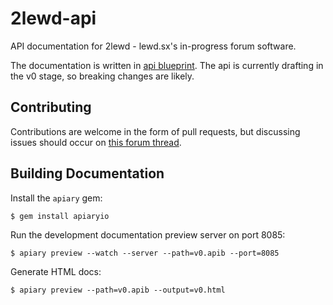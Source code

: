 # 2lewd-api
API documentation for 2lewd - lewd.sx's in-progress forum software.

The documentation is written in [api blueprint](https://apiblueprint.org/). The api is currently drafting in the v0 stage, so breaking changes are likely. 

## Contributing

Contributions are welcome in the form of pull requests, but discussing issues should occur on [this forum thread](https://lewd.sx/t/2lewd-discussion-thread).

## Building Documentation

Install the `apiary` gem:
```
$ gem install apiaryio
```
Run the development documentation preview server on port 8085:
```
$ apiary preview --watch --server --path=v0.apib --port=8085
```

Generate HTML docs:
```
$ apiary preview --path=v0.apib --output=v0.html
```
